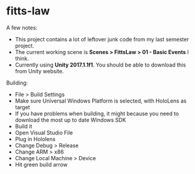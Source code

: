 # fitts-law

A few notes:
+ This project contains a lot of leftover junk code from my last semester project.
+ The current working scene is **Scenes > FittsLaw > 01 - Basic Events** I think.
+ Currently using **Unity 2017.1.1f1**. You should be able to download this from Unity website.

Building:
+ File > Build Settings
+ Make sure Universal Windows Platform is selected, with HoloLens as target
+ If you have problems when building, it might because you need to download the most up to date Windows SDK
+ Build it
+ Open Visual Studio File
+ Plug in Hololens
+ Change Debug > Release
+ Change ARM > x86
+ Change Local Machine > Device
+ Hit green build arrow
